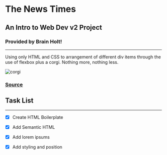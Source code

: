 # The News Times
## An Intro to Web Dev v2 Project
### Provided by Brain Holt!
----
Using only HTML and CSS to arrangement of different div items through the use of flexbox plus a corgi. Nothing more, nothing less.


![corgi](https://i.imgur.com/MMRd1oW.jpeg)
### [Source](https://btholt.github.io/intro-to-web-dev-v2/project-html-css)

## Task List
---
 - [x] Create HTML Boilerplate
 - [x] Add Semantic HTML
 - [x] Add lorem ipsums
 - [x] Add styling and position


